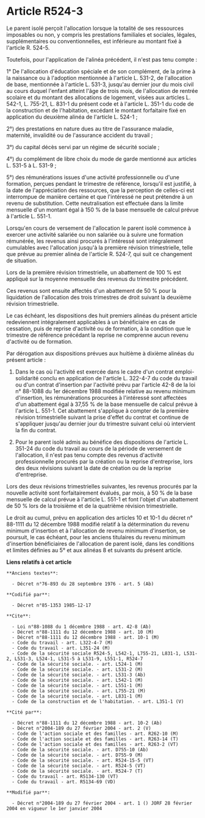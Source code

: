 # Article R524-3

Le parent isolé perçoit l'allocation lorsque la totalité de ses ressources imposables ou non, y compris les prestations
familiales et sociales, légales, supplémentaires ou conventionnelles, est inférieure au montant fixé à l'article R. 524-5.

Toutefois, pour l'application de l'alinéa précédent, il n'est pas tenu compte : 

1° De l'allocation d'éducation spéciale et de son complément, de la prime à la naissance ou à l'adoption mentionnée à
l'article L. 531-2, de l'allocation de base, mentionnée à l'article L. 531-3, jusqu'au dernier jour du mois civil au cours
duquel l'enfant atteint l'âge de trois mois, de l'allocation de rentrée scolaire et du montant des allocations de logement,
visées aux articles L. 542-1, L. 755-21, L. 831-1 du présent code et à l'article L. 351-1 du code de la construction et de
l'habitation, excédant le montant forfaitaire fixé en application du deuxième alinéa de l'article L. 524-1 ;

2°) des prestations en nature dues au titre de l'assurance maladie, maternité, invalidité ou de l'assurance accident du
travail ; 

3°) du capital décès servi par un régime de sécurité sociale ;

4°) du complément de libre choix du mode de garde mentionné aux articles L. 531-5 à L. 531-9 ;

5°) des rémunérations issues d'une activité professionnelle ou d'une formation, perçues pendant le trimestre de référence,
lorsqu'il est justifié, à la date de l'appréciation des ressources, que la perception de celles-ci est interrompue de manière
certaine et que l'intéressé ne peut prétendre à un revenu de substitution. Cette neutralisation est effectuée dans la limite
mensuelle d'un montant égal à 150 % de la base mensuelle de calcul prévue à l'article L. 551-1.

Lorsqu'en cours de versement de l'allocation le parent isolé commence à exercer une activité salariée ou non salariée ou à
suivre une formation rémunérée, les revenus ainsi procurés à l'intéressé sont intégralement cumulables avec l'allocation
jusqu'à la première révision trimestrielle, telle que prévue au premier alinéa de l'article R. 524-7, qui suit ce changement
de situation.

Lors de la première révision trimestrielle, un abattement de 100 % est appliqué sur la moyenne mensuelle des revenus du
trimestre précédent.

Ces revenus sont ensuite affectés d'un abattement de 50 % pour la liquidation de l'allocation des trois trimestres de droit
suivant la deuxième révision trimestrielle.

Le cas échéant, les dispositions des huit premiers alinéas du présent article redeviennent intégralement applicables à un
bénéficiaire en cas de cessation, puis de reprise d'activité ou de formation, à la condition que le trimestre de référence
précédant la reprise ne comprenne aucun revenu d'activité ou de formation.

Par dérogation aux dispositions prévues aux huitième à dixième alinéas du présent article :

1. Dans le cas où l'activité est exercée dans le cadre d'un contrat emploi-solidarité conclu en application de l'article L.
322-4-7 du code du travail ou d'un contrat d'insertion par l'activité prévu par l'article 42-8 de la loi n° 88-1088 du 1er
décembre 1988 modifiée relative au revenu minimum d'insertion, les rémunérations procurées à l'intéressé sont affectées d'un
abattement égal à 37,55 % de la base mensuelle de calcul prévue à l'article L. 551-1. Cet abattement s'applique à compter de
la première révision trimestrielle suivant la prise d'effet du contrat et continue de s'appliquer jusqu'au dernier jour du
trimestre suivant celui où intervient la fin du contrat.

2. Pour le parent isolé admis au bénéfice des dispositions de l'article L. 351-24 du code du travail au cours de la période
de versement de l'allocation, il n'est pas tenu compte des revenus d'activité professionnelle procurés par la création ou la
reprise d'entreprise, lors des deux révisions suivant la date de création ou de la reprise d'entreprise.

Lors des deux révisions trimestrielles suivantes, les revenus procurés par la nouvelle activité sont forfaitairement évalués,
par mois, à 50 % de la base mensuelle de calcul prévue à l'article L. 551-1 et font l'objet d'un abattement de 50 % lors de
la troisième et de la quatrième révision trimestrielle.

Le droit au cumul, prévu en application des articles 10 et 10-1 du décret n° 88-1111 du 12 décembre 1988 modifié relatif à la
détermination du revenu minimum d'insertion et à l'allocation de revenu minimum d'insertion, se poursuit, le cas échéant,
pour les anciens titulaires du revenu minimum d'insertion bénéficiaires de l'allocation de parent isolé, dans les conditions
et limites définies au 5° et aux alinéas 8 et suivants du présent article.

**Liens relatifs à cet article**

	**Anciens textes**:

	  - Décret n°76-893 du 28 septembre 1976 - art. 5 (Ab)

	**Codifié par**:

	  - Décret n°85-1353 1985-12-17

	**Cite**:

	  - Loi n°88-1088 du 1 décembre 1988 - art. 42-8 (Ab)
	  - Décret n°88-1111 du 12 décembre 1988 - art. 10 (M)
	  - Décret n°88-1111 du 12 décembre 1988 - art. 10-1 (M)
	  - Code du travail - art. L322-4-7 (M)
	  - Code du travail - art. L351-24 (M)
	  - Code de la sécurité sociale R524-5, L542-1, L755-21, L831-1, L531-2, L531-3, L524-1, L531-5 à L531-9, L551-1, R524-7
	  - Code de la sécurité sociale. - art. L524-1 (M)
	  - Code de la sécurité sociale. - art. L531-2 (M)
	  - Code de la sécurité sociale. - art. L531-3 (Ab)
	  - Code de la sécurité sociale. - art. L542-1 (M)
	  - Code de la sécurité sociale. - art. L551-1 (M)
	  - Code de la sécurité sociale. - art. L755-21 (M)
	  - Code de la sécurité sociale. - art. L831-1 (M)
	  - Code de la construction et de l'habitation. - art. L351-1 (V)

	**Cité par**:

	  - Décret n°88-1111 du 12 décembre 1988 - art. 10-2 (Ab)
	  - Décret n°2004-189 du 27 février 2004 - art. 2 (V)
	  - Code de l'action sociale et des familles - art. R262-10 (M)
	  - Code de l'action sociale et des familles - art. R263-14 (T)
	  - Code de l'action sociale et des familles - art. R263-2 (VT)
	  - Code de la sécurité sociale. - art. D755-10 (Ab)
	  - Code de la sécurité sociale. - art. D755-9 (M)
	  - Code de la sécurité sociale. - art. R524-15-5 (VT)
	  - Code de la sécurité sociale. - art. R524-5 (VT)
	  - Code de la sécurité sociale. - art. R524-7 (T)
	  - Code du travail - art. R5134-130 (VT)
	  - Code du travail - art. R5134-69 (VD)

	**Modifié par**:

	  - Décret n°2004-189 du 27 février 2004 - art. 1 () JORF 28 février 2004 en vigueur le 1er janvier 2004
